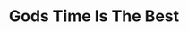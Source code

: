 ---
title: "Gods Time Is The Best"
url: /accra/gods-time-is-the-best-reverend-dogbe-street/
shop: Schneiderei
---